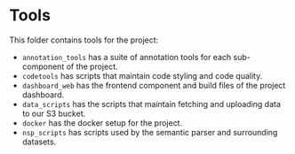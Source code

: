 # Tools

This folder contains tools for the project:

- `annotation_tools` has a suite of annotation tools for each sub-component of the project.
- `codetools` has scripts that maintain code styling and code quality.
- `dashboard_web` has the frontend component and build files of the project dashboard.
- `data_scripts` has the scripts that maintain fetching and uploading data to our S3 bucket.
- `docker` has the docker setup for the project.
- `nsp_scripts` has scripts used by the semantic parser and surrounding datasets.